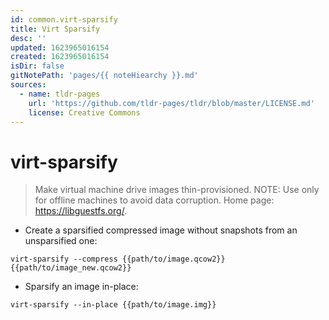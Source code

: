```yaml
---
id: common.virt-sparsify
title: Virt Sparsify
desc: ''
updated: 1623965016154
created: 1623965016154
isDir: false
gitNotePath: 'pages/{{ noteHiearchy }}.md'
sources:
  - name: tldr-pages
    url: 'https://github.com/tldr-pages/tldr/blob/master/LICENSE.md'
    license: Creative Commons
---
```

# virt-sparsify

> Make virtual machine drive images thin-provisioned.
> NOTE: Use only for offline machines to avoid data corruption.
> Home page: <https://libguestfs.org/>.

- Create a sparsified compressed image without snapshots from an unsparsified one:

`virt-sparsify --compress {{path/to/image.qcow2}} {{path/to/image_new.qcow2}}`

- Sparsify an image in-place:

`virt-sparsify --in-place {{path/to/image.img}}`

